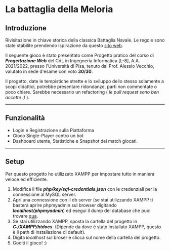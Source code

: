# La battaglia della Meloria
## Introduzione

Rivisitazione in chiave storica della classica Battaglia Navale. Le regole sono state stabilite prendendo ispirazione da questo [sito web](https://www.giochi-da-tavolo.it/battaglia-navale/). <br>

Il seguente gioco è stato presentato come Progetto pratico del corso di ***Progettazione Web*** del CdL in Ingegneria Informatica [L-8], A.A. 2021/2022, presso l'Università di Pisa, tenuto dal Prof. Alessio Vecchio, valutato in sede d'esame con voto **30/30**.

Il progetto, date le tempistiche strette e lo sviluppo dello stesso solamente a scopi didattici, potrebbe presentare ridondanze, parti non commentate o poco chiare. Sarebbe necessario un refactoring ( *le pull request sono ben accette :)* ).

---

## Funzionalità
- Login e Registrazione sulla Piattaforma
- Gioco Single-Player contro un bot
- Dashboard utente, Statistiche e Snapshot dei match giocati.

---

## Setup
Per questo progetto ho utilizzato XAMPP per impostare tutto in maniera veloce ed efficiente.

1. Modifica il file ***php/key/sql-credentials.json*** con le credenziali per la connessione al MySQL server.
2. Apri una connessione con il db server (se stai utilizzando XAMPP ti basterà aprire phpmyadmin sul browser digitando ***localhost/phpmyadmin***) ed esegui il dump del database che puoi trovare [qua](https://github.com/NamaWho/progetto-pweb/blob/master/sql/pweb_battleship_latest.sql).
3. Se stai utilizzando XAMPP, sposta la cartella del progetto in ***C:/XAMPP/htdocs***. (Dipende da dove è stato installato XAMPP, questo è il path di installazione di default).
4. Digita _localhost_ sul broser e clicca sul nome della cartella del progetto.
5. Goditi il gioco! :)
